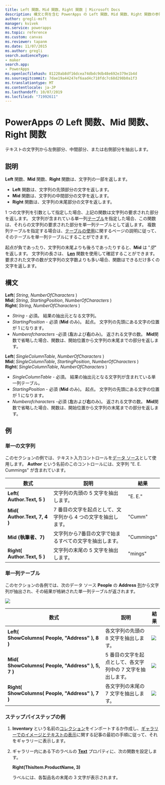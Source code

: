 ```yaml
---
title: Left 関数、Mid 関数、Right 関数 | Microsoft Docs
description: 構文と例を含む PowerApps の Left 関数、Mid 関数、Right 関数の参照情報
author: gregli-msft
manager: kvivek
ms.service: powerapps
ms.topic: reference
ms.custom: canvas
ms.reviewer: tapanm
ms.date: 11/07/2015
ms.author: gregli
search.audienceType:
- maker
search.app:
- PowerApps
ms.openlocfilehash: 81220ab8df16dcea74dbdc9db48e692e379e1b4d
ms.sourcegitcommit: 7dae19a44247ef6aad4c718fdc7c68d298b0a1f3
ms.translationtype: MT
ms.contentlocale: ja-JP
ms.lasthandoff: 10/07/2019
ms.locfileid: "71992611"
---
```

# <a name="left-mid-and-right-functions-in-powerapps"></a>PowerApps の Left 関数、Mid 関数、Right 関数
テキストの文字列から左側部分、中間部分、または右側部分を抽出します。

## <a name="description"></a>説明
**Left** 関数、**Mid** 関数、**Right** 関数は、文字列の一部を返します。

* **Left** 関数は、文字列の先頭部分の文字を返します。
* **Mid** 関数は、文字列の中間部分の文字を返します。
* **Right** 関数は、文字列の末尾部分の文字を返します。

1 つの文字列を引数として指定した場合、上記の関数は文字列の要求された部分を返します。 文字列が含まれている単一列[テーブル](../working-with-tables.md)を指定した場合、この関数は、それらの文字列の要求された部分を単一列テーブルとして返します。 複数列テーブルを指定する場合は、[テーブルの使用](../working-with-tables.md)に関するページの説明に従って、そのテーブルを単一列テーブルにすることができます。

起点が負であったり、文字列の末尾よりも後ろであったりすると、**Mid** は "*空*" を返します。  文字列の長さは、 **[Len](function-len.md)** 関数を使用して確認することができます。 要求された文字の数が文字列の文字数よりも多い場合、関数はできるだけ多くの文字を返します。

## <a name="syntax"></a>構文
**Left**( *String*, *NumberOfCharacters* )<br>**Mid**( *String*, *StartingPosition*, *NumberOfCharacters* )<br>**Right**( *String*, *NumberOfCharacters* )

* *String* - 必須。 結果の抽出元となる文字列。
* *StartingPosition* - 必須 (**Mid** のみ)。  起点。  文字列の先頭にある文字の位置が 1 になります。
* *Numberofcharacters* -必須 (**左**および**右**のみ)。  返される文字の数。  **Mid**関数で省略した場合、関数は、開始位置から文字列の末尾までの部分を返します。

**Left**( *SingleColumnTable*, *NumberOfCharacters* )<br>**Mid**( *SingleColumnTable*, *StartingPosition*, *NumberOfCharacters* )<br>**Right**( *SingleColumnTable*, *NumberOfCharacters* )

* *SingleColumnTable* - 必須。 結果の抽出元となる文字列が含まれている単一列テーブル。
* *StartingPosition* - 必須 (**Mid** のみ)。  起点。  文字列の先頭にある文字の位置が 1 になります。
* *Numberofcharacters* -必須 (**左**および**右**のみ)。  返される文字の数。  **Mid**関数で省略した場合、関数は、開始位置から文字列の末尾までの部分を返します。

## <a name="examples"></a>例
### <a name="single-string"></a>単一の文字列
このセクションの例では、テキスト入力コントロールを[データ ソース](../working-with-data-sources.md)として使用します。 **Author** という名前のこのコントロールには、文字列 "E. E. Cummings" が含まれています。

| 数式 | 説明 | 結果 |
| --- | --- | --- |
| **Left( Author.Text, 5 )** |文字列の先頭の 5 文字を抽出します。 |"E. E." |
| **Mid( Author.Text, 7, 4 )** |7 番目の文字を起点として、文字列から 4 つの文字を抽出します。 |"Cumm" |
| **Mid (執筆者、7)** |文字列から7番目の文字で始まるすべての文字を抽出します。 |"Cummings" |
| **Right( Author.Text, 5 )** |文字列の末尾の 5 文字を抽出します。 |"mings" |

### <a name="single-column-table"></a>単一列テーブル
このセクションの各例では、次のデータ ソース **People** の **Address** [列](../working-with-tables.md#columns)から文字列が抽出され、その結果が格納された単一列テーブルが返されます。

![](media/function-left-mid-right/people-table.png)

| 数式 | 説明 | 結果 |
| --- | --- | --- |
| **Left( ShowColumns(&nbsp;People,&nbsp;"Address"&nbsp;), 8 )** |各文字列の先頭の 8 文字を抽出します。 |<style> img { max-width: none } </style> ![](media/function-left-mid-right/people-table-left.png) |
| **Mid( ShowColumns(&nbsp;People,&nbsp;"Address"&nbsp;), 5, 7 )** |5 番目の文字を起点として、各文字列中の 7 文字を抽出します。 |![](media/function-left-mid-right/people-table-mid.png) |
| **Right( ShowColumns(&nbsp;People,&nbsp;"Address"&nbsp;), 7 )** |各文字列の末尾の 7 文字を抽出します。 |![](media/function-left-mid-right/people-table-right.png) |

### <a name="step-by-step-example"></a>ステップバイステップの例
1. **Inventory** という名前の[コレクション](../working-with-data-sources.md#collections)をインポートするか作成し、[ギャラリーでのイメージとテキストの表示](../show-images-text-gallery-sort-filter.md)に関する記事の最初の手順に従って、それをギャラリーに表示します。
2. ギャラリー内にある下のラベルの **[Text](../controls/properties-core.md)** プロパティに、次の関数を設定します。
   
    **Right(ThisItem.ProductName, 3)**
   
    ラベルには、各製品名の末尾の 3 文字が表示されます。

